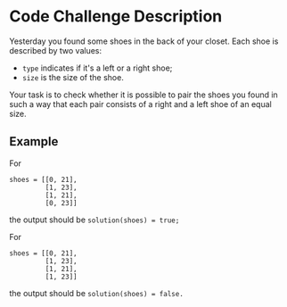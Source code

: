 # Code Challenge Description

Yesterday you found some shoes in the back of your closet. Each shoe is described by two values:

- `type` indicates if it's a left or a right shoe;
- `size` is the size of the shoe.

Your task is to check whether it is possible to pair the shoes you found in such a way that each pair consists of a right and a left shoe of an equal size.

## Example

For

```
shoes = [[0, 21], 
         [1, 23], 
         [1, 21], 
         [0, 23]]
```
the output should be
`solution(shoes) = true;`

For

```
shoes = [[0, 21], 
         [1, 23], 
         [1, 21], 
         [1, 23]]
```
the output should be
`solution(shoes) = false.`
